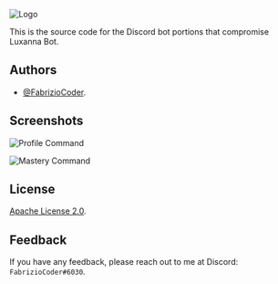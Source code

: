 ![Logo](https://cdn.discordapp.com/attachments/1003825080188543007/1005125543773089802/LUXANNA_BOT.png)

This is the source code for the Discord bot portions that compromise Luxanna Bot.

## Authors

- [@FabrizioCoder](https://www.github.com/FabrizioCoder).


## Screenshots

![Profile Command](https://user-images.githubusercontent.com/74118796/183250665-83423119-dcb6-41be-a397-1cfca423136a.png)

![Mastery Command](https://user-images.githubusercontent.com/74118796/183252921-1f1f9095-d5d5-4427-b33a-88758f455727.png)


## License

[Apache License 2.0](https://choosealicense.com/licenses/apache-2.0/).


## Feedback

If you have any feedback, please reach out to me at Discord: `FabrizioCoder#6030`.